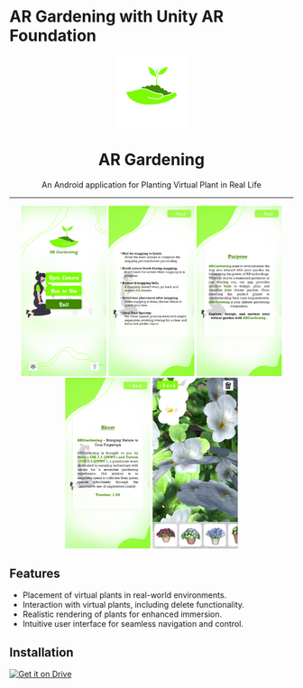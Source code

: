 AR Gardening with Unity AR Foundation
============

<div align="center">
    <img src="./docs/LogoFinal.png" width="128" height="128" style="display: block; margin: 0 auto"/>
    <h1>AR Gardening</h1>
    <p>An Android application for Planting Virtual Plant in Real Life</p>
</div>

---

<p align="center">
  <img src="./docs/home_page.png" width="30%" />
  <img src="./docs/how_to_use_page.png" width="30%" />
  <img src="./docs/purpose_page.png" width="30%" />
  <img src="./docs/about_page.png" width="30%" />
  <img src="./docs/camera_page.png" width="30%" />
  
</p>

## Features
- Placement of virtual plants in real-world environments.
- Interaction with virtual plants, including delete functionality.
- Realistic rendering of plants for enhanced immersion.
- Intuitive user interface for seamless navigation and control.


## Installation

[<img src="https://www.google.com/url?sa=i&url=https%3A%2F%2Flogos-world.net%2Fgoogle-drive-logo%2F&psig=AOvVaw1FxB8XPDJNnmjaBXMMSadp&ust=1715469024778000&source=images&cd=vfe&opi=89978449&ved=0CBIQjRxqFwoTCODf-6WahIYDFQAAAAAdAAAAABAR"
    alt="Get it on Drive"
    height="80">](https://github.com/vfsfitvnm/ViMusic/releases/latest)